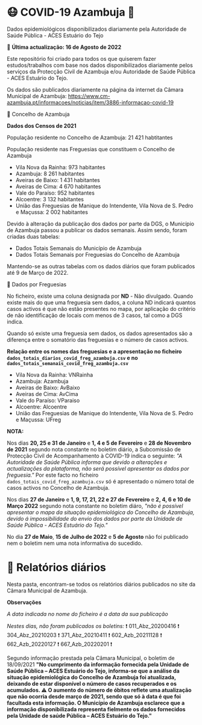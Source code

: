 # 😷️ COVID-19 Azambuja :microbe:
Dados epidemiológicos disponibilizados diariamente pela Autoridade de Saúde Pública - ACES Estuário do Tejo


📅️ <b>Última actualização: 16 de Agosto de 2022</b>


Este repositório foi criado para todos os que quiserem fazer estudos/trabalhos com base nos dados disponibilizados diariamente pelos serviços
da Protecção Civil de Azambuja e/ou Autoridade de Saúde Pública - ACES Estuário do Tejo.

Os dados são publicados diariamente na página da internet da Câmara Municipal de Azambuja: https://www.cm-azambuja.pt/informacoes/noticias/item/3886-informacao-covid-19

📝 Concelho de Azambuja

<b>Dados dos Censos de 2021</b>

População residente no Concelho de Azambuja: 21 421 habtitantes

População residente nas Freguesias que constituem o Concelho de Azambuja
<ul>
        <li>Vila Nova da Rainha: 973 habitantes</li>
        <li>Azambuja: 8 261 habitantes</li>
        <li>Aveiras de Baixo: 1 431 habitantes</li>
        <li>Aveiras de Cima: 4 670 habitantes</li>
        <li>Vale do Paraíso: 952 habitantes</li>
        <li>Alcoentre: 3 132 habitantes</li>
        <li>União das Freguesias de Manique do Intendente, Vila Nova de S. Pedro e Maçussa: 2 002 habitantes </li>
</ul>

Devido à alteração da publicação dos dados por parte da DGS, o Município de Azambuja passou a publicar os dados semanais.
Assim sendo, foram criadas duas tabelas:
<ul>
        <li> Dados Totais Semanais do Município de Azambuja</li>
		<li> Dados Totais Semanais por Freguesias do Concelho de Azambuja </li>
</ul>
Mantendo-se as outras tabelas com os dados diários que foram publicados até 9 de Março de 2022.

<ul>
</ul>
📝 Dados por Freguesias
<ul>
</ul>
No ficheiro, existe uma coluna designada por <b>ND</b> - Não divulgado. 
Quando existe mais do que uma freguesia sem dados, a coluna ND indicará quantos casos activos é que não estão presentes no mapa, por aplicação do critério de não identificação de locais com menos de 3 casos, tal como a DGS indica.

Quando só existe uma freguesia sem dados, os dados apresentados são a diferença entre o somatório das freguesias e o número de casos activos.

<b>Relação entre os nomes das freguesias e a apresentação no ficheiro `dados_totais_diarios_covid_freg_azambuja.csv` e no `dados_totais_semanais_covid_freg_azambuja.csv`</b>
<ul>
        <li>Vila Nova da Rainha: VNRainha</li>
        <li>Azambuja: Azambuja</li>
        <li>Aveiras de Baixo: AvBaixo</li>
        <li>Aveiras de Cima: AvCima</li>
        <li>Vale do Paraíso: VParaiso</li>
        <li>Alcoentre: Alcoentre</li>
        <li>União das Freguesias de Manique do Intendente, Vila Nova de S. Pedro e Maçussa: UFreg </li>
</ul>

<b>NOTA:</b>

Nos dias <b>20, 25 e 31 de Janeiro</b> e <b>1, 4 e 5 de Fevereiro</b> e <b>28 de Novembro de 2021</b> segundo nota constante no boletim diário, a Subcomissão de Protecção Civil de Acompanhamento à COVID-19 indica o seguinte: <i>"A Autoridade de Saúde Pública informa que devido a alterações e actualizações da plataforma, não será possível apresentar os dados por freguesia."</i> Por este facto no ficheiro `dados_totais_covid_freg_azambuja.csv` só é apresentado o número total de casos activos no Concelho de Azambuja.

Nos dias <b>27 de Janeiro</b> e <b>1, 9, 17, 21, 22 e 27 de Fevereiro</b> e <b>2, 4, 6 e 10 de Março 2022</b> segundo nota constante no boletim diáro, <i>"não é possível apresentar o mapa da situação epidemiológica do Concelho de Azambuja, devido á impossibilidade do envio dos dados por parte da Unidade de Saúde Pública - ACES Estuário do Tejo."</i>

No dia <b>27 de Maio</b>, <b>15 de Julho de 2022</b> e <b>5 de Agosto</b> não foi publicado nem o boletim nem uma nota informativa do sucedido. 

# :memo: Relatórios diários 

Nesta pasta, encontram-se todos os relatórios diários publicados no site da Câmara Municipal de Azambuja.


<b>Observações</b>

<i>A data indicada no nome do ficheiro é a data da sua publicação</i> 


<i>Nestes dias, não foram publicados os boletins: </i>:heavy_exclamation_mark: 011_Abz_20200416 :heavy_exclamation_mark: 304_Abz_20210203 :heavy_exclamation_mark: 371_Abz_20210411 :heavy_exclamation_mark: 602_Azb_20211128 :heavy_exclamation_mark: 662_Azb_20220127 :heavy_exclamation_mark: 667_Azb_20220201 :heavy_exclamation_mark:


Segundo informação prestada pela Câmara Municipal, o boletim de 18/09/2021 <b>"No cumprimento da informação fornecida pela Unidade de Saúde Pública – ACES Estuário do Tejo, informa-se que a análise da situação epidemiológica do Concelho de Azambuja foi atualizada, deixando de estar disponível o número de casos recuperados e os acumulados.
⚠ O aumento do número de óbitos reflete uma atualização que não ocorria desde março de 2021, sendo que só à data é que foi facultada esta informação.
O Município de Azambuja esclarece que a informação disponibilizada representa fielmente os dados fornecidos pela Unidade de saúde Pública – ACES Estuário do Tejo."</b>



